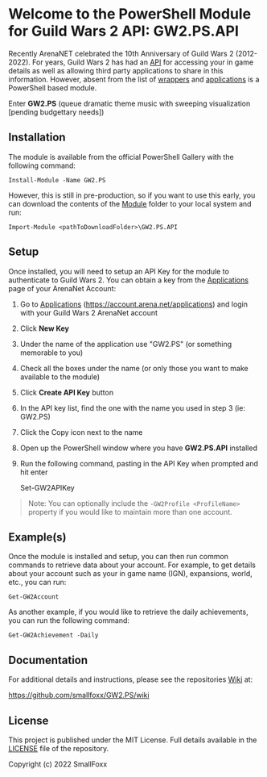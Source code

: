 # Welcome to the PowerShell Module for Guild Wars 2 API: GW2.PS.API

Recently ArenaNET celebrated the 10th Anniversary of Guild Wars 2 (2012-2022).  For years, Guild Wars 2 has had an [API](https://wiki.guildwars2.com/wiki/API:Main)
for accessing your in game details as well as allowing third party applications to share in this information.  However, absent from the list of
[wrappers](https://wiki.guildwars2.com/wiki/API:List_of_wrappers) and [applications](https://wiki.guildwars2.com/wiki/API:List_of_applications) is a PowerShell based
module.

Enter **GW2.PS** (queue dramatic theme music with sweeping visualization [pending budgettary needs])

## Installation

The module is available from the official PowerShell Gallery with the following command:

    Install-Module -Name GW2.PS

However, this is still in pre-production, so if you want to use this early, you can download the contents of the [Module](/smallfoxx/GW2.PS.API/tree/main/Module) folder to your local system and run:

    Import-Module <pathToDownloadFolder>\GW2.PS.API

## Setup

Once installed, you will need to setup an API Key for the module to authenticate to Guild Wars 2.  You can obtain a key from the [Applications](https://account.arena.net/applications)
page of your ArenaNet Account:

1. Go to [Applications](https://account.arena.net/applications) (https://account.arena.net/applications) and login with your Guild Wars 2 ArenaNet account
1. Click **New Key**
2. Under the name of the application use "GW2.PS" (or something memorable to you)
3. Check all the boxes under the name (or only those you want to make available to the module)
4. Click **Create API Key** button
5. In the API key list, find the one with the name you used in step 3 (ie: GW2.PS)
6. Click the Copy icon next to the name
7. Open up the PowerShell window where you have **GW2.PS.API** installed
8. Run the following command, pasting in the API Key when prompted and hit enter

    Set-GW2APIKey

> Note: You can optionally include the `-GW2Profile <ProfileName>` property if you would like to maintain more than one account.

## Example(s)

Once the module is installed and setup, you can then run common commands to retrieve data about your account.  For example, to get details about
your account such as your in game name (IGN), expansions, world, etc., you can run:

    Get-GW2Account

As another example, if you would like to retrieve the daily achievements, you can run the following command:

    Get-GW2Achievement -Daily
    
## Documentation

For additional details and instructions, please see the repositories [Wiki](/smallfoxx/GW2.PS/wiki) at:

https://github.com/smallfoxx/GW2.PS/wiki

## License

This project is published under the MIT License.  Full details available in the [LICENSE](/smallfoxx/GW2.PS.API/blob/main/LICENSE) file of the repository.

Copyright (c) 2022 SmallFoxx
